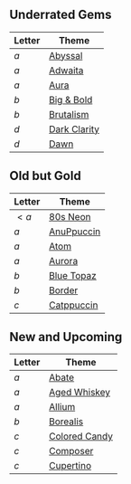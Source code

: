 ## Underrated Gems

|Letter|Theme|
|---|---|
|$a$|[Abyssal](./a/abyssal.md)|
|$a$|[Adwaita](./a/adwaita.md)|
|$a$|[Aura](./a/aura.md)|
|$b$|[Big & Bold](./b/big-bold.md)|
|$b$|[Brutalism](./b/brutalism.md)|
|$d$|[Dark Clarity](./d/dark-clarity.md)|
|$d$|[Dawn](./d/dawn.md)|

## Old but Gold

|Letter|Theme|
|---|---|
|$<a$|[80s Neon](./_a/80s-neon.md)|
|$a$|[AnuPpuccin](./a/anuppuccin.md)|
|$a$|[Atom](./a/atom.md)|
|$a$|[Aurora](./a/aurora.md)|
|$b$|[Blue Topaz](./b/blue-topaz.md)|
|$b$|[Border](./b/border.md)|
|$c$|[Catppuccin](./c/catppuccin.md)|

## New and Upcoming

|Letter|Theme|
|---|---|
|$a$|[Abate](./a/abate.md)|
|$a$|[Aged Whiskey](./a/aged-whiskey.md)|
|$a$|[Allium](./a/allium.md)|
|$b$|[Borealis](./b/borealis.md)|
|$c$|[Colored Candy](./c/colored-candy.md)|
|$c$|[Composer](./c/composer.md)|
|$c$|[Cupertino](./c/cupertino.md)|
